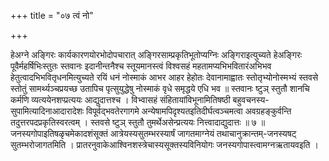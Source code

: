 +++
title = "०७ त्वं नो"

+++

हेअग्ने अङ्गिरः कार्यकारणयोरभोदोपचारात् अङ्गिरसाम्प्रकृतिभूतोप्यग्निः अङ्गिराइत्युच्यते हेअङ्गिरः पूवैर्महर्षिभिःस्तुतः स्तवानः इदानीन्तनैश्च स्तूयमानस्त्वं विश्वसहं महतामप्यभिभवितारंअभिभव हेतुत्वादभिभवितृधनमित्युच्यते रयिं धनं नोस्माकं आभर आहर हेहोतः देवानामाह्वातः स्तोतृभ्योनोस्मभ्यं स्तवसे स्तोतुं सामर्थ्यञ्चप्रयच्छ उतापिच पृत्सुयुद्धेषु नोस्माकं वृधे समृद्धये एधि भव ॥ स्तवानः ष्टुञ् स्तुतौ शानचि कर्मणि व्यत्ययेनशप्प्रत्ययः आद्युदात्तश्च । विभ्वासहं संहितायांविभूनामितिषष्ठी बहुवचनस्य- सुपामित्यादिनाआदारादेशः विपूर्वद्भवतेरगागमे अन्येषामपिदृश्यतइतिदीर्घत्वञ्चमत्वा अवग्रहङ्कुर्वन्ति तदुत्तरपदप्रकृतिस्वरत्वम् । स्तवसे ष्टुञ् स्तुतौ तुमर्थेअसेन्प्रत्ययः नित्त्वादाद्युदात्तः ॥ ७ ॥जनस्यगोपाइतिषळृचमेकादशंसूक्तं आत्रेयस्यसुतम्भरस्यार्षं जागतमाग्नेयं तथाचानुक्रान्तम्-जनस्यषट् सुतम्भरोजागतमिति । प्रातरनुवाकेआश्विनशस्त्रेचास्यसूक्तस्यविनियोगः जनस्यगोपास्त्वामग्नऋतायवइति ।